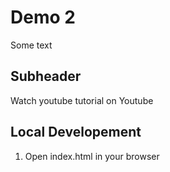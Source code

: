 # Demo 2

Some text


## Subheader

Watch youtube tutorial on Youtube

## Local Developement

1. Open index.html in your browser